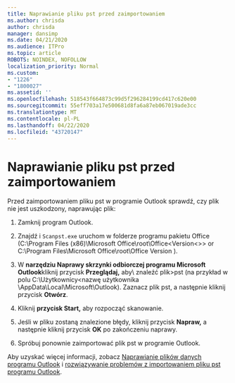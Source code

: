 ```yaml
---
title: Naprawianie pliku pst przed zaimportowaniem
ms.author: chrisda
author: chrisda
manager: dansimp
ms.date: 04/21/2020
ms.audience: ITPro
ms.topic: article
ROBOTS: NOINDEX, NOFOLLOW
localization_priority: Normal
ms.custom:
- "1226"
- "1800027"
ms.assetid: ''
ms.openlocfilehash: 518543f664873c99d5f296284199cd417c620e00
ms.sourcegitcommit: 55eff703a17e500681d8fa6a87eb067019ade3cc
ms.translationtype: MT
ms.contentlocale: pl-PL
ms.lasthandoff: 04/22/2020
ms.locfileid: "43720147"
---
```

# <a name="repair-pst-file-before-importing"></a>Naprawianie pliku pst przed zaimportowaniem

Przed zaimportowaniem pliku pst w programie Outlook sprawdź, czy plik nie jest uszkodzony, naprawując plik:

1. Zamknij program Outlook.

2. Znajdź i `Scanpst.exe` uruchom w folderze programu pakietu Office (C:\Program Files (x86)\Microsoft Office\root\Office\<Version\<\>\> or C:\Program Files\Microsoft Office\root\Office Version ).

3. W **narzędziu Naprawy skrzynki odbiorczej programu Microsoft Outlook**kliknij przycisk **Przeglądaj,** aby\\ znaleźć plik\>pst (na przykład w polu C:\Użytkownicy<nazwę użytkownika \AppData\Local\Microsoft\Outlook). Zaznacz plik pst, a następnie kliknij przycisk **Otwórz**.

4. Kliknij **przycisk Start,** aby rozpocząć skanowanie.

5. Jeśli w pliku zostaną znalezione błędy, kliknij przycisk **Napraw,** a następnie kliknij przycisk **OK** po zakończeniu naprawy.

6. Spróbuj ponownie zaimportować plik pst w programie Outlook.

Aby uzyskać więcej informacji, zobacz [Naprawianie plików danych programu Outlook](https://support.office.com/article/25663bc3-11ec-4412-86c4-60458afc5253) i [rozwiązywanie problemów z importowaniem pliku pst programu Outlook](https://support.office.com/article/2d2e50dc-5c36-4ab2-ab50-f1be733b3d6e).
